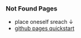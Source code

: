 ### Not Found Pages
  - place oneself sreach ↓
  - [github pages quickstart](https://docs.github.com/cn/pages/quickstart)
  
